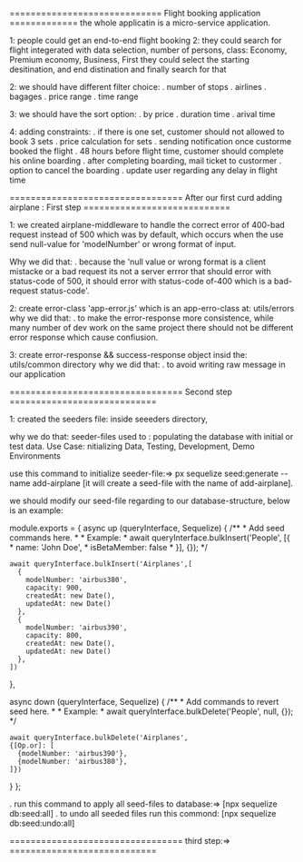 ============================= Flight booking application =============
the whole applicatin is a micro-service application.

1: people could get an end-to-end flight booking
2: they could search for flight integerated with data selection, 
number of persons, 
class: Economy, Premium economy, Business, First
they could select the starting desitination, and end distination
and finally search for that

2: we should have different filter choice:
. number of stops
. airlines
. bagages
. price range
. time range

3: we should have the sort option:
. by price
. duration time
. arival time

4: adding constraints:
. if there is one set, customer should not allowed to book 3 sets
. price calculation for sets
. sending notification once custorme booked the flight
. 48 hours before flight time, customer should complete his online boarding
. after completing boarding, mail ticket to custormer
. option to cancel the boarding
. update user regarding any delay in flight time

================================= After our first curd adding airplane : First step ============================

1: we created airplane-middleware to handle the correct error of 400-bad request instead of 500 which was by default, which occurs when the use send null-value for 'modelNumber' or wrong format of input.

Why we did that:
. because the 'null value or wrong format is a client mistacke or a bad request its not a server errror that should error with status-code of 500, it should error with status-code of-400 which is a bad-request status-code'.

2: create error-class 'app-error.js' which is an app-erro-class at: utils/errors
why we did that:
. to make the error-response more consistence, while many number of dev work on the same project there should not be different error response which cause confiusion.

3: create error-response && success-response object insid the: utils/common directory
why we did that:
. to avoid writing raw message in our application

================================= Second step ============================

1: created the seeders file: inside seeeders directory,

why we do that: 
seeder-files used to : populating the database with initial or test data.
Use Case: nitializing Data, Testing, Development, Demo Environments

use this command to initialize seeder-file:=> px sequelize seed:generate --name add-airplane [it will create a seed-file with the name of add-airplane].

we should modify our seed-file regarding to our database-structure, below is an example:

module.exports = {
  async up (queryInterface, Sequelize) {
    /**
     * Add seed commands here.
     *
     * Example:
     * await queryInterface.bulkInsert('People', [{
     *   name: 'John Doe',
     *   isBetaMember: false
     * }], {});
    */

    await queryInterface.bulkInsert('Airplanes',[
      {
        modelNumber: 'airbus380',
        capacity: 900,
        createdAt: new Date(),
        updatedAt: new Date()
      },
      {
        modelNumber: 'airbus390',
        capacity: 800,
        createdAt: new Date(),
        updatedAt: new Date()
      },
    ])
  },

  async down (queryInterface, Sequelize) {
    /**
     * Add commands to revert seed here.
     *
     * Example:
     * await queryInterface.bulkDelete('People', null, {});
     */

    await queryInterface.bulkDelete('Airplanes',
    {[Op.or]: [
      {modelNumber: 'airbus390'},
      {modelNumber: 'airbus380'},
    ]})
  }
};



. run this command to apply all seed-files to database:=> [npx sequelize db:seed:all]
. to undo all seeded files run this commond: [npx sequelize db:seed:undo:all]


================================= third step:=>  ============================

